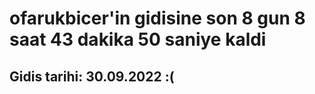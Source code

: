 # ofarukbicer'in gidisine son 8 gun 8 saat 43 dakika 50 saniye kaldi

## Gidis tarihi: 30.09.2022 :(